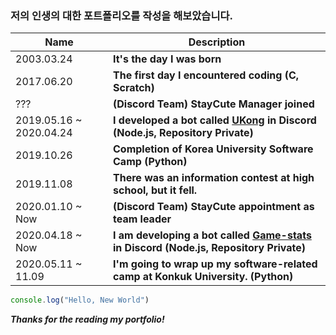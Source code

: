 ### 저의 인생의 대한 포트폴리오를 작성을 해보았습니다.

Name | Description
------------ | -------------
2003.03.24 | **It's the day I was born**
2017.06.20 | **The first day I encountered coding (C, Scratch)**
??? | **(Discord Team) StayCute Manager joined**
2019.05.16 ~ 2020.04.24 | **I developed a bot called [UKong](https://github.com/Ukong0324/UKong-Jasper) in Discord (Node.js, Repository Private)**
2019.10.26 | **Completion of Korea University Software Camp (Python)**
2019.11.08 | **There was an information contest at high school, but it fell.**
2020.01.10 ~ Now | **(Discord Team) StayCute appointment as team leader**
2020.04.18 ~ Now | **I am developing a bot called [Game-stats](https://github.com/Ukong0324/Game-Stats) in Discord (Node.js, Repository Private)**
2020.05.11 ~ 11.09 | **I'm going to wrap up my software-related camp at Konkuk University. (Python)**

```js
console.log("Hello, New World")
```

***Thanks for the reading my portfolio!***